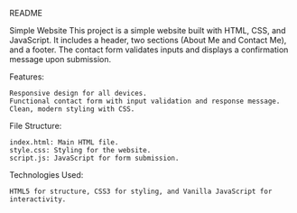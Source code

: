README

Simple Website
This project is a simple website built with HTML, CSS, and JavaScript. It includes a header, two sections (About Me and Contact Me), and a footer. The contact form validates inputs and displays a confirmation message upon submission.

Features:

    Responsive design for all devices.
    Functional contact form with input validation and response message.
    Clean, modern styling with CSS.

File Structure:

    index.html: Main HTML file.
    style.css: Styling for the website.
    script.js: JavaScript for form submission.

Technologies Used:

    HTML5 for structure, CSS3 for styling, and Vanilla JavaScript for interactivity.

